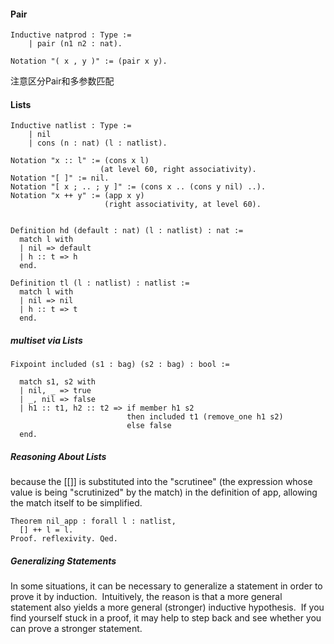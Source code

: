 #### Pair
```Coq
Inductive natprod : Type := 
	| pair (n1 n2 : nat).

Notation "( x , y )" := (pair x y).
```

注意区分Pair和多参数匹配


#### Lists
```Coq
Inductive natlist : Type := 
	| nil 
	| cons (n : nat) (l : natlist).

Notation "x :: l" := (cons x l) 
					(at level 60, right associativity).
Notation "[ ]" := nil. 
Notation "[ x ; .. ; y ]" := (cons x .. (cons y nil) ..).
Notation "x ++ y" := (app x y)
                     (right associativity, at level 60).


Definition hd (default : nat) (l : natlist) : nat :=
  match l with
  | nil => default
  | h :: t => h
  end.

Definition tl (l : natlist) : natlist :=
  match l with
  | nil => nil
  | h :: t => t
  end.

```


##### multiset via Lists
```Coq
Fixpoint included (s1 : bag) (s2 : bag) : bool :=

  match s1, s2 with
  | nil, _ => true
  | _, nil => false
  | h1 :: t1, h2 :: t2 => if member h1 s2 
						  then included t1 (remove_one h1 s2) 
						  else false
  end.
```


##### Reasoning About Lists
because the [[]] is substituted into the "scrutinee" (the expression whose value is being "scrutinized" by the match) in the definition of app, allowing the match itself to be simplified. 
```Coq
Theorem nil_app : forall l : natlist,
  [] ++ l = l.
Proof. reflexivity. Qed.
```

##### Generalizing Statements
In some situations, it can be necessary to generalize a statement in order to prove it by induction.  Intuitively, the reason is that a more general statement also yields a more general
(stronger) inductive hypothesis.  If you find yourself stuck in a proof, it may help to step back and see whether you can prove a stronger statement.